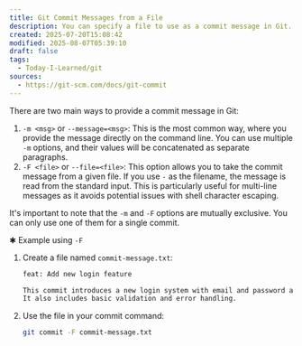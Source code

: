 ```yaml
---
title: Git Commit Messages from a File
description: You can specify a file to use as a commit message in Git. This is a clean approach for writing longer or more detailed commit messages.
created: 2025-07-20T15:08:42
modified: 2025-08-07T05:39:10
draft: false
tags:
  - Today-I-Learned/git
sources:
  - https://git-scm.com/docs/git-commit
---
```


There are two main ways to provide a commit message in Git:

1. `-m <msg>` or `--message=<msg>`: This is the most common way, where you provide the message directly on the command line. You can use multiple `-m` options, and their values will be concatenated as separate paragraphs.
2. `-F <file>` or `--file=<file>`: This option allows you to take the commit message from a given file. If you use `-` as the filename, the message is read from the standard input. This is particularly useful for multi-line messages as it avoids potential issues with shell character escaping.

It's important to note that the `-m` and `-F` options are mutually exclusive. You can only use one of them for a single commit.

✱ Example using `-F`

1. Create a file named `commit-message.txt`:

   ```txt
   feat: Add new login feature

   This commit introduces a new login system with email and password authentication.
   It also includes basic validation and error handling.
   ```

2. Use the file in your commit command:

   ```bash
   git commit -F commit-message.txt
   ```
